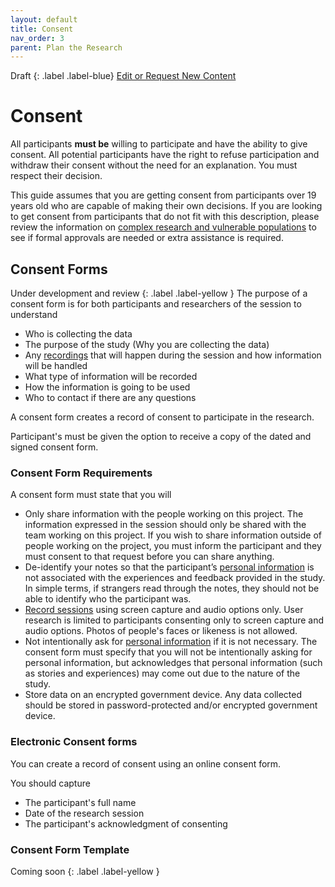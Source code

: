 ```yaml
---
layout: default
title: Consent
nav_order: 3
parent: Plan the Research
---
```

Draft
{: .label .label-blue}
[Edit or Request New Content](https://github.com/bcgov/user-research-guide/issues/new/choose)

# Consent

All participants **must be** willing to participate and have the ability to give consent. All potential participants have the right to refuse participation and withdraw their consent without the need for an explanation. You must respect their decision.

This guide assumes that you are getting consent from participants over 19 years old who are capable of making their own decisions. If you are looking to get consent from participants that do not fit with this description, please review the information on [complex research and vulnerable populations](https://bcgov.github.io/user-research-guide/ethics.html#complex-research-activities) to see if formal approvals are needed or extra assistance is required.

## Consent Forms
Under development and review
{: .label .label-yellow }
The purpose of a consent form is for both participants and researchers of the session to understand

- Who is collecting the data
- The purpose of the study (Why you are collecting the data)
- Any [recordings](https://bcgov.github.io/user-research-guide/conduct-research.html#record-the-session) that will happen during the session and how information will be handled
- What type of information will be recorded
- How the information is going to be used
- Who to contact if there are any questions

A consent form creates a record of consent to participate in the research.

Participant's must be given the option to receive a copy of the dated and signed consent form.

### Consent Form Requirements

A consent form must state that you will

- Only share information with the people working on this project. The information expressed in the session should only be shared with the team working on this project. If you wish to share information outside of people working on the project, you must inform the participant and they must consent to that request before you can share anything.
- De-identify your notes so that the participant’s [personal information](https://bcgov.github.io/user-research-guide/privacy-personal-information.html#what-is-personal-information) is not associated with the experiences and feedback provided in the study. In simple terms, if strangers read through the notes, they should not be able to identify who the participant was.
- [Record sessions](https://bcgov.github.io/user-research-guide/conduct-research.html#record-the-session) using screen capture and audio options only. User research is limited to participants consenting only to screen capture and audio options. Photos of people's faces or likeness is not allowed.
- Not intentionally ask for [personal information](https://bcgov.github.io/user-research-guide/privacy-personal-information.html#what-is-personal-information) if it is not necessary. The consent form must specify that you will not be intentionally asking for personal information, but acknowledges that personal information (such as stories and experiences) may come out due to the nature of the study.
- Store data on an encrypted government device. Any data collected should be stored in password-protected and/or encrypted government device.

### Electronic Consent forms
You can create a record of consent using an online consent form.

You should capture
- The participant's full name
- Date of the research session
- The participant's acknowledgment of consenting


### Consent Form Template
Coming soon
{: .label .label-yellow }
